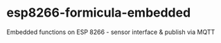 # esp8266-formicula-embedded
Embedded functions on ESP 8266 - sensor interface &amp; publish via MQTT
